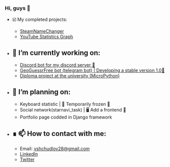 ### Hi, guys 👋

- ☑️ My completed projects:
    - [SteamNameChanger](https://github.com/vitaliishchudlo/steam_name_changer)
    - [YouTube Statistics Graph](https://github.com/vitaliishchudlo/mediagroupukraine_test_task)


- 🔭 I’m currently working on: 
    -
  - [Discord bot for my discord server 🤖](https://github.com/vitaliishchudlo/discord_bot_wefi)
  - [GeoGuessrFree bot (telegram bot) | Developing a stable version 1.0🔋](https://github.com/vitaliishchudlo/geoguessr_bot)
  - [Diploma project at the university (MicroPython)](https://github.com/vitaliishchudlo/social_statistics)
   

- 📝 I’m planning on: 
    -
  - Keyboard statistic | 🧊 Temporarily frozen 🧊
  - Social network(starnavi_task) | 🖥 Add a frontend 🔄
  - Portfolio page codded in Django framework


- ∎ 📫 How to contact with me:
    -
  - Email: vshchudlov28@gmail.com
  - [LinkedIn](https://www.linkedin.com/in/vitalii-shchudlo-61831718a/)
  - [Twitter](https://twitter.com/VitaliiShchudlo)

<!--
- 🌱 I’m currently learning: 
- 👯 I’m looking to collaborate on 
- 🤔 I’m looking for help with 
- 💬 Ask me about 
- 😄 Pronouns: 
- ⚡ Fun fact: - 🌱 I’m currently learning: 
- 👯 I’m looking to collaborate on 
- 🤔 I’m looking for help with 
- 💬 Ask me about 
- 😄 Pronouns: 
- ⚡ Fun fact: 
